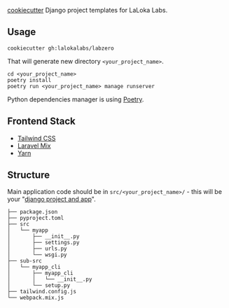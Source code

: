 
[cookiecutter](docs/cookiecutter.md) Django project templates for LaLoka Labs.

## Usage

    cookiecutter gh:lalokalabs/labzero

That will generate new directory `<your_project_name>`.

    cd <your_project_name>
    poetry install
    poetry run <your_project_name> manage runserver

Python dependencies manager is using [Poetry](docs/poetry.md).

## Frontend Stack
- [Tailwind CSS](docs/tailwind.md)
- [Laravel Mix](docs/mix.md)
- [Yarn](docs/yarn.md)

## Structure

Main application code should be in `src/<your_project_name>/` - this will be your "[django project and app][projvsapp]".

```
├── package.json
├── pyproject.toml
├── src
│   └── myapp
│       ├── __init__.py
│       ├── settings.py
│       ├── urls.py
│       └── wsgi.py
├── sub-src
│   └── myapp_cli
│       ├── myapp_cli
│       │   └── __init__.py
│       └── setup.py
├── tailwind.config.js
└── webpack.mix.js
```

[projvsapp]:https://dev.to/k4ml/django-moving-away-from-project-vs-app-dichotomy-3e7

